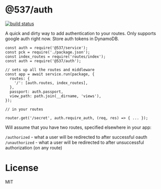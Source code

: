 @537/auth
===

[![build status](https://travis-ci.org/53seven/auth.svg)](https://travis-ci.org/53seven/auth)

A quick and dirty way to add authentication to your routes. Only supports google auth right now. Store auth tokens in DynamoDB.

```
const auth = require('@537/service');
const pck = require('./package.json');
const index_routes = require('routes/index');
const auth = require('@537/auth');

// sets up all the routes and middleware
const app = await service.run(package, {
  routes: {
    '/': [auth.routes, index_routes],
  },
  passport: auth.passport,
  view_path: path.join(__dirname, 'views'),
});

// in your routes

router.get('/secret', auth.require_auth, (req, res) => { ... });

```

Will assume that you have two routes, specified elsewhere in your app:

`/authorized` - what a user will be redirected to after successful oauth
`/unauthorized` - what a user will be redirected to after unsuccessful authorization (on any route)


License
===

MIT
